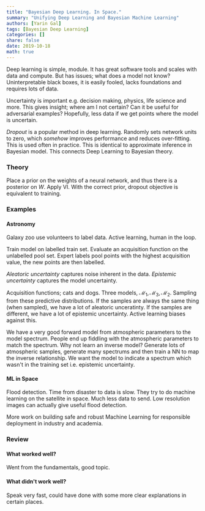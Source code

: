 ```yaml
---
title: "Bayesian Deep Learning. In Space."
summary: "Unifying Deep Learning and Bayesian Machine Learning"
authors: [Yarin Gal]
tags: [Bayesian Deep Learning]
categories: []
share: false
date: 2019-10-18
math: true
---
```


Deep learning is simple, module. It has great software tools and scales with data and compute. But has issues; what does a model not know? Uninterpretable black boxes, it is easily fooled, lacks foundations and requires lots of data. 

Uncertainty is important e.g. decision making, physics, life science and more. This gives insight; where am I not certain? Can it be useful for adversarial examples? Hopefully, less data if we get points where the model is uncertain. 

*Dropout* is a popular method in deep learning. Randomly sets network units to zero, which *somehow* improves performance and reduces over-fitting. This is used often in practice. This is identical to approximate inference in Bayesian model. This connects Deep Learning to Bayesian theory. 

### Theory
Place a prior on the weights of a neural network, and thus there is a posterior on $W$. Apply VI. With the correct prior, dropout objective is equivalent to training. 

### Examples
#### Astronomy
Galaxy zoo use volunteers to label data. Active learning, human in the loop. 

Train model on labelled train set. Evaluate an acquisition function on the unlabelled pool set. Expert labels pool points with the highest acquisition value, the new points are then labelled. 

*Aleatoric uncertainty* captures noise inherent in the data. *Epistemic uncertainty* captures the model uncertainty.  

Acquisition functions; cats and dogs. Three models, $\mathcal{M}_1, \mathcal{M}_3, \mathcal{M}_2$. Sampling from these predictive distributions. If the samples are always the same thing (when sampled), we have a lot of aleatoric unceratinty. If the samples are different, we have a lot of epistemic uncertainty. Active learning biases against this. 

We have a very good forward model from atmospheric parameters to the model spectrum. People end up fiddling with the atmospheric parameters to match the spectrum. Why not learn an inverse model? Generate lots of atmospheric samples, generate many spectrums and then train a NN to map the inverse relationship. We want the model to indicate a spectrum which wasn't in the training set i.e. epistemic uncertainty. 

#### ML in Space
Flood detection. Time from disaster to data is slow. They try to do machine learning on the satellite in space. Much less data to send. Low resolution images can actually give useful flood detection. 

More work on building safe and robust Machine Learning for responsible deployment in industry and academia. 

### Review
#### What worked well?
Went from the fundamentals, good topic. 

#### What didn't work well?
Speak very fast, could have done with some more clear explanations in certain places. 
